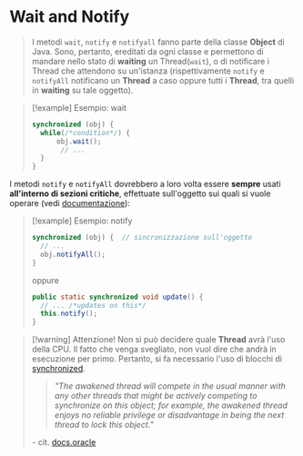 # Wait and Notify

> I metodi `wait`, `notify` e `notifyall` fanno parte della classe **Object** di Java. Sono, pertanto, ereditati da ogni classe e permettono di mandare nello stato di **waiting** un Thread(`wait`), o di notificare i Thread che attendono su un'istanza  (rispettivamente `notify` e `notifyAll` notificano un **Thread** a caso oppure tutti i **Thread**, tra quelli in **waiting** su tale oggetto).

> [!example] Esempio: wait
> ``` java
> synchronized (obj) {
> 	while(/*condition*/) {
> 		obj.wait();
> 		 // ...
> 	}
> }
> ```

I metodi `notify` e `notifyAll` dovrebbero a loro volta essere **sempre** usati **all'interno di sezioni critiche**, effettuate sull'oggetto sui quali si vuole operare (vedi [documentazione](https://docs.oracle.com/javase/8/docs/api/java/lang/Object.html#notify--)):

> [!example] Esempio: notify
> ``` java
> synchronized (obj) {  // sincronizzazione sull'oggetto
> 	// ...
> 	obj.notifyAll();
> }
> ```
> 
> oppure
> 
> ``` java
> public static synchronized void update() {
> 	// ... /*updates on this*/
> 	this.notify();
> }
> ```

> [!warning] Attenzione!
> Non si può decidere quale **Thread** avrà l'uso della CPU. Il fatto che venga svegliato, non vuol dire che andrà in esecuzione per primo. Pertanto, si fa necessario l'uso di blocchi di [synchronized](<./Synchronized.md>).
> > *"The awakened thread will compete in the usual manner with any other threads that might be actively competing to synchronize on this object; for example, the awakened thread enjoys no reliable privilege or disadvantage in being the next thread to lock this object."* 
>
> \- cit. [docs.oracle](https://docs.oracle.com/javase/8/docs/api/java/lang/Object.html#notify--)
